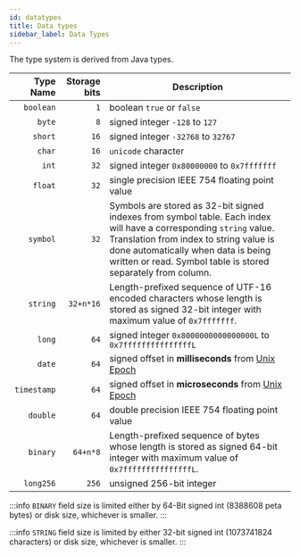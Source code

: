 ```yaml
---
id: datatypes
title: Data types
sidebar_label: Data Types
---
```


The type system is derived from Java types.

|   Type Name | Storage bits | Description                                                                                                                                                                                                                                                         |
| ----------: | -----------: | ------------------------------------------------------------------------------------------------------------------------------------------------------------------------------------------------------------------------------------------------------------------- |
|   `boolean` |          `1` | boolean `true` or `false`                                                                                                                                                                                                                                           |
|      `byte` |          `8` | signed integer `-128` to `127`                                                                                                                                                                                                                                      |
|     `short` |         `16` | signed integer `-32768` to `32767`                                                                                                                                                                                                                                  |
|      `char` |         `16` | `unicode` character                                                                                                                                                                                                                                                 |
|       `int` |         `32` | signed integer `0x80000000` to `0x7fffffff`                                                                                                                                                                                                                         |
|     `float` |         `32` | single precision IEEE 754 floating point value                                                                                                                                                                                                                      |
|    `symbol` |         `32` | Symbols are stored as 32-bit signed indexes from symbol table. Each index will have a corresponding `string` value. Translation from index to string value is done automatically when data is being written or read. Symbol table is stored separately from column. |
|    `string` |    `32+n*16` | Length-prefixed sequence of UTF-16 encoded characters whose length is stored as signed 32-bit integer with maximum value of `0x7fffffff`.                                                                                                                           |
|      `long` |         `64` | signed integer `0x8000000000000000L` to `0x7fffffffffffffffL`                                                                                                                                                                                                       |
|      `date` |         `64` | signed offset in **milliseconds** from [Unix Epoch](https://en.wikipedia.org/wiki/Unix`time)                                                                                                                                                                        |
| `timestamp` |         `64` | signed offset in **microseconds** from [Unix Epoch](https://en.wikipedia.org/wiki/Unix`time)                                                                                                                                                                        |
|    `double` |         `64` | double precision IEEE 754 floating point value                                                                                                                                                                                                                      |
|    `binary` |     `64+n*8` | Length-prefixed sequence of bytes whose length is stored as signed 64-bit integer with maximum value of `0x7fffffffffffffffL`.                                                                                                                                      |
|   `long256` |        `256` | unsigned 256-bit integer                                                                                                                                                                                                                                            |

:::info
`BINARY` field size is limited either by 64-Bit signed int (8388608 peta
bytes) or disk size, whichever is smaller.
:::

:::info
`STRING` field size is limited by either 32-bit signed int (1073741824
characters) or disk size, whichever is smaller.
:::
